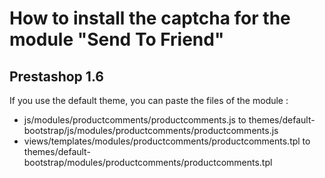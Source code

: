 # How to install the captcha for the module "Send To Friend"

Prestashop 1.6
---

If you use the default theme, you can paste the files of the module :

  - js/modules/productcomments/productcomments.js to themes/default-bootstrap/js/modules/productcomments/productcomments.js
  - views/templates/modules/productcomments/productcomments.tpl to themes/default-bootstrap/modules/productcomments/productcomments.tpl
